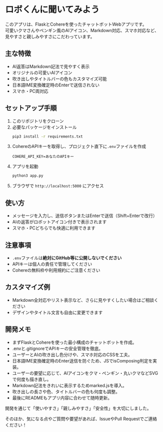 # ロボくんに聞いてみよう

このアプリは、FlaskとCohereを使ったチャットボットWebアプリです。  
可愛いクマさんやペンギン風のAIアイコン、Markdown対応、スマホ対応など、見やすさと親しみやすさにこだわっています。

## 主な特徴
- AI返答はMarkdown記法で見やすく表示
- オリジナルの可愛いAIアイコン
- 吹き出しやタイトルバーの色もカスタマイズ可能
- 日本語IME変換確定時のEnterで送信されない
- スマホ・PC両対応

## セットアップ手順
1. このリポジトリをクローン
2. 必要なパッケージをインストール
   ```bash
   pip3 install -r requirements.txt
   ```
3. CohereのAPIキーを取得し、プロジェクト直下に`.env`ファイルを作成
   ```
   COHERE_API_KEY=あなたのAPIキー
   ```
4. アプリを起動
   ```bash
   python3 app.py
   ```
5. ブラウザで `http://localhost:5000` にアクセス


## 使い方
- メッセージを入力し、送信ボタンまたはEnterで送信（Shift+Enterで改行）
- AIの返答がロボットアイコン付きで表示されます
- スマホ・PCどちらでも快適に利用できます

## 注意事項
- `.env`ファイルは**絶対にGitHub等に公開しないでください**
- APIキーは個人の責任で管理してください
- Cohereの無料枠や利用規約にご注意ください

## カスタマイズ例
- Markdown全対応やリスト表示など、さらに見やすくしたい場合はご相談ください
- デザインやタイトル文言も自由に変更できます

## 開発メモ

- まずFlaskとCohereを使った最小構成のチャットボットを作成。
- .envと.gitignoreでAPIキーの安全管理を徹底。
- ユーザーとAIの吹き出し色分けや、スマホ対応のCSSを工夫。
- 日本語IME変換確定時のEnter送信を防ぐため、JSでisComposing判定を実装。
- ユーザーの要望に応じて、AIアイコンをクマ・ペンギン・丸いクマなどSVGで何度も描き直し。
- Markdown記法をきれいに表示するためmarked.jsを導入。
- 吹き出しの長さや色、タイトルバーの色も何度も調整。
- 最後にREADMEもアプリ内容に合わせて随時更新。

開発を通じて「使いやすさ」「親しみやすさ」「安全性」を大切にしました。

そのほか、気になる点やご質問や要望があれば、IssueやPull Requestでご連絡ください！ 

<script src="https://cdn.jsdelivr.net/npm/marked/marked.min.js"></script> 